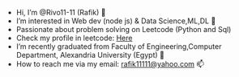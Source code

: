 - Hi, I’m @Rivo11-11 (Rafik) 👋
- I’m interested in  Web dev (node js) & Data Science,ML,DL 👀
- Passionate about problem solving on Leetcode (Python and Sql)
- Check my profile in leetcode: [Here](https://leetcode.com/Rivo11/)
- I’m recently graduated from Faculty of Engineering,Computer Department, Alexandria University (Egypt) 🌱 
- How to reach me via my email: rafik11111@yahoo.com 📫 

